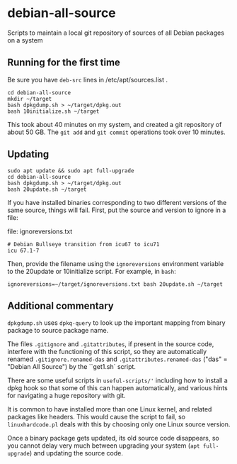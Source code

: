 # debian-all-source

Scripts to maintain a local git repository of sources of all Debian
packages on a system

## Running for the first time

Be sure you have `deb-src` lines in /etc/apt/sources.list .

```
cd debian-all-source
mkdir ~/target
bash dpkgdump.sh > ~/target/dpkg.out
bash 10initialize.sh ~/target
```

This took about 40 minutes on my system, and created a git repository
of about 50 GB.  The `git add` and `git commit` operations took over
10 minutes.

## Updating

```
sudo apt update && sudo apt full-upgrade
cd debian-all-source
bash dpkgdump.sh > ~/target/dpkg.out
bash 20update.sh ~/target
```

If you have installed binaries corresponding to two different versions
of the same source, things will fail.  First, put the source and
version to ignore in a file:

file: ignoreversions.txt
```
# Debian Bullseye transition from icu67 to icu71
icu 67.1-7
```

Then, provide the filename using the `ignoreversions` environment
variable to the 20update or 10initialize script.  For example, in
`bash`:

```
ignoreversions=~/target/ignoreversions.txt bash 20update.sh ~/target
```

## Additional commentary

`dpkgdump.sh` uses `dpkq-query` to look up the important mapping from
binary package to source package name.

The files `.gitignore` and `.gitattributes`, if present in the source
code, interfere with the functioning of this script, so they are
automatically renamed `.gitignore.renamed-das` and
`.gitattributes.renamed-das` ("das" = "Debian All Source") by the
``get1.sh` script.

There are some useful scripts in `useful-scripts/'` including how to
install a dpkg hook so that some of this can happen automatically, and
various hints for navigating a huge repository with git.

It is common to have installed more than one Linux kernel, and related
packages like headers.  This would cause the script to fail, so
`linuxhardcode.pl` deals with this by choosing only one Linux source
version.

Once a binary package gets updated, its old source code disappears, so
you cannot delay very much between upgrading your system (`apt
full-upgrade`) and updating the source code.
